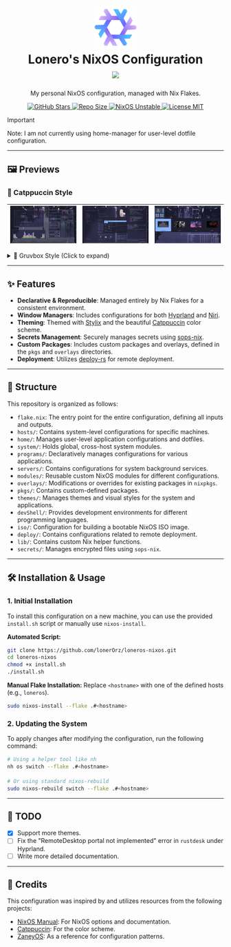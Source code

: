 <h1 align="center">
   <img src="assets/preview/nixos-logo.png" alt="NixOS Logo" width="100px" />
   <br>
   Lonero's NixOS Configuration
   <br>
      <a href="https://github.com/catppuccin/catppuccin">
        <img src="https://raw.githubusercontent.com/catppuccin/catppuccin/main/assets/palette/macchiato.png" width="600px" />
      </a>
   <br>
</h1>

<p align="center">
    My personal NixOS configuration, managed with Nix Flakes.
</p>

<div align="center">
    <a href="https://github.com/lonerOrz/loneros-nixos/stargazers">
        <img src="https://img.shields.io/github/stars/lonerOrz/loneros-nixos?color=F5BDE6&labelColor=303446&style=for-the-badge&logo=starship&logoColor=F5BDE6" alt="GitHub Stars">
    </a>
    <a href="https://github.com/lonerOrz/loneros-nixos/">
        <img src="https://img.shields.io/github/repo-size/lonerOrz/loneros-nixos?color=C6A0F6&labelColor=303446&style=for-the-badge&logo=github&logoColor=C6A0F6" alt="Repo Size">
    </a>
    <a href="https://nixos.org">
        <img src="https://img.shields.io/badge/NixOS-Unstable-blue?style=for-the-badge&logo=NixOS&logoColor=white&label=NixOS&labelColor=303446&color=91D7E3" alt="NixOS Unstable">
    </a>
    <a href="https://github.com/lonerOrz/loneros-nixos/blob/main/LICENSE">
        <img src="https://img.shields.io/static/v1.svg?style=for-the-badge&label=License&message=MIT&colorA=313244&colorB=F5A97F&logo=unlicense&logoColor=F5A97F&" alt="License MIT">
    </a>
</div>

> [!IMPORTANT]
> Note: I am not currently using home-manager for user-level dotfile configuration.

---

## 🖼️ Previews

### 🌟 Catppuccin Style

| ![Preview 1](assets/preview/cat1.png) | ![Preview 2](assets/preview/cat2.png) | ![Preview 3](assets/preview/cat3.png) |
| :-----------------------------------: | :-----------------------------------: | :-----------------------------------: |

<details>
  <summary>🎨 Gruvbox Style (Click to expand)</summary>

| ![Preview 1](assets/preview/box1.png) | ![Preview 2](assets/preview/box2.png) | ![Preview 3](assets/preview/box3.png) |
| :-----------------------------------: | :-----------------------------------: | :-----------------------------------: |

</details>

---

## ✨ Features

- **Declarative & Reproducible**: Managed entirely by Nix Flakes for a consistent environment.
- **Window Managers**: Includes configurations for both [Hyprland](https://hyprland.org/) and [Niri](https://github.com/YaLTeR/niri).
- **Theming**: Themed with [Stylix](https://github.com/danth/stylix) and the beautiful [Catppuccin](https://github.com/catppuccin) color scheme.
- **Secrets Management**: Securely manages secrets using [sops-nix](https://github.com/Mic92/sops-nix).
- **Custom Packages**: Includes custom packages and overlays, defined in the `pkgs` and `overlays` directories.
- **Deployment**: Utilizes [deploy-rs](https://github.com/serokell/deploy-rs) for remote deployment.

---

## 📂 Structure

This repository is organized as follows:

- `flake.nix`: The entry point for the entire configuration, defining all inputs and outputs.
- `hosts/`: Contains system-level configurations for specific machines.
- `home/`: Manages user-level application configurations and dotfiles.
- `system/`: Holds global, cross-host system modules.
- `programs/`: Declaratively manages configurations for various applications.
- `servers/`: Contains configurations for system background services.
- `modules/`: Reusable custom NixOS modules for different configurations.
- `overlays/`: Modifications or overrides for existing packages in `nixpkgs`.
- `pkgs/`: Contains custom-defined packages.
- `themes/`: Manages themes and visual styles for the system and applications.
- `devShell/`: Provides development environments for different programming languages.
- `iso/`: Configuration for building a bootable NixOS ISO image.
- `deploy/`: Contains configurations related to remote deployment.
- `lib/`: Contains custom Nix helper functions.
- `secrets/`: Manages encrypted files using `sops-nix`.

---

## 🛠️ Installation & Usage

### 1. Initial Installation

To install this configuration on a new machine, you can use the provided `install.sh` script or manually use `nixos-install`.

**Automated Script:**

```bash
git clone https://github.com/lonerOrz/loneros-nixos.git
cd loneros-nixos
chmod +x install.sh
./install.sh
```

**Manual Flake Installation:**
Replace `<hostname>` with one of the defined hosts (e.g., `loneros`).

```bash
sudo nixos-install --flake .#<hostname>
```

### 2. Updating the System

To apply changes after modifying the configuration, run the following command:

```bash
# Using a helper tool like nh
nh os switch --flake .#<hostname>

# Or using standard nixos-rebuild
sudo nixos-rebuild switch --flake .#<hostname>
```

---

## 📝 TODO

- [x] Support more themes.
- [ ] Fix the "RemoteDesktop portal not implemented" error in `rustdesk` under Hyprland.
- [ ] Write more detailed documentation.

---

## 🔗 Credits

This configuration was inspired by and utilizes resources from the following projects:

- [NixOS Manual](https://nixos.org/manual/): For NixOS options and documentation.
- [Catppuccin](https://github.com/catppuccin/nixos): For the color scheme.
- [ZaneyOS](https://gitlab.com/Zaney/zaneyos): As a reference for configuration patterns.

